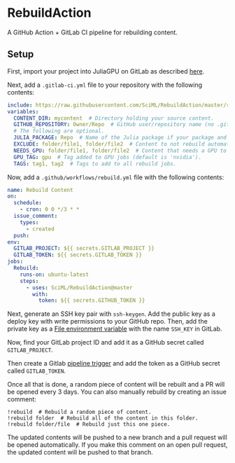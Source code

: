 # RebuildAction

A GitHub Action + GitLab CI pipeline for rebuilding content.

## Setup

First, import your project into JuliaGPU on GitLab as described [here](https://github.com/JuliaGPU/gitlab-ci).

Next, add a `.gitlab-ci.yml` file to your repository with the following contents:

```yml
include: https://raw.githubusercontent.com/SciML/RebuildAction/master/rebuild.yml
variables:
  CONTENT_DIR: mycontent  # Directory holding your source content.
  GITHUB_REPOSITORY: Owner/Repo  # GitHub user/repository name (no .git).
  # The following are optional.
  JULIA_PACKAGE: Repo  # Name of the Julia package if your package and repo names are different.
  EXCLUDE: folder/file1, folder/file2  # Content to not rebuild automatically.
  NEEDS_GPU: folder/file1, folder/file2  # Content that needs a GPU to build.
  GPU_TAG: gpu  # Tag added to GPU jobs (default is 'nvidia').
  TAGS: tag1, tag2  # Tags to add to all rebuild jobs.
```

Now, add a `.github/workflows/rebuild.yml` file with the following contents:

```yml
name: Rebuild Content
on:
  schedule:
    - cron: 0 0 */3 * *
  issue_comment:
    types:
      - created
  push:
env:
  GITLAB_PROJECT: ${{ secrets.GITLAB_PROJECT }}
  GITLAB_TOKEN: ${{ secrets.GITLAB_TOKEN }}
jobs:
  Rebuild:
    runs-on: ubuntu-latest
    steps:
      - uses: SciML/RebuildAction@master
        with:
          token: ${{ secrets.GITHUB_TOKEN }}
```

Next, generate an SSH key pair with `ssh-keygen`.
Add the public key as a deploy key with write permissions to your GitHub repo.
Then, add the private key as a [File environment variable](https://docs.gitlab.com/ee/ci/variables/README.html#custom-environment-variables-of-type-file) with the name `SSH_KEY` in GitLab.

Now, find your GitLab project ID and add it as a GitHub secret called `GITLAB_PROJECT`.

Then create a Gitlab [pipeline trigger](https://docs.gitlab.com/ee/ci/triggers/#adding-a-new-trigger) and add the token as a GitHub secret called `GITLAB_TOKEN`.

Once all that is done, a random piece of content will be rebuilt and a PR will be opened
every 3 days. You can also manually rebuild by creating an issue comment:

```
!rebuild  # Rebuild a random piece of content.
!rebuild folder  # Rebuild all of the content in this folder.
!rebuild folder/file  # Rebuild just this one piece.
```

The updated contents will be pushed to a new branch and a pull request will be opened automatically.
If you make this comment on an open pull request, the updated content will be pushed to that branch.
